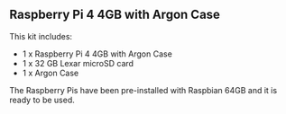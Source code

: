 
## Raspberry Pi 4 4GB with Argon Case

This kit includes:

- 1 x Raspberry Pi 4 4GB with Argon Case
- 1 x 32 GB Lexar microSD card
- 1 x Argon Case

The Raspberry Pis have been pre-installed with Raspbian 64GB and it is ready to be used.
